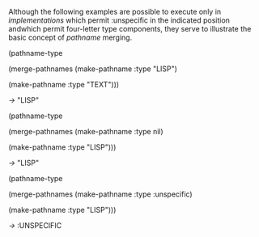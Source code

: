  



Although the following examples are possible to execute only in *implementations* which permit :unspecific in the indicated position andwhich permit four-letter type components, they serve to illustrate the basic concept of *pathname* merging. 



(pathname-type 



(merge-pathnames (make-pathname :type "LISP") 



(make-pathname :type "TEXT"))) 



*→* "LISP" 



(pathname-type 



(merge-pathnames (make-pathname :type nil) 



(make-pathname :type "LISP"))) 



*→* "LISP" 



(pathname-type 



(merge-pathnames (make-pathname :type :unspecific) 



(make-pathname :type "LISP"))) 



*→* :UNSPECIFIC 







 



 



